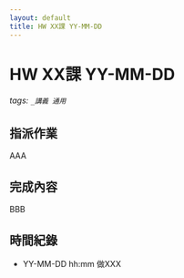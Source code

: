 ```yaml
---
layout: default
title: HW XX課 YY-MM-DD
---
```


# HW XX課 YY-MM-DD

###### tags: `_講義 通用`

## 指派作業
AAA
## 完成內容
BBB
## 時間紀錄
* YY-MM-DD hh:mm 做XXX